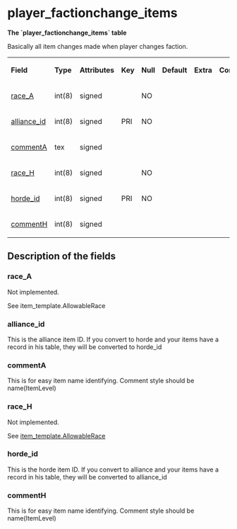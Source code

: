 # player\_factionchange\_items

**The \`player\_factionchange\_items\` table**

Basically all item changes made when player changes faction.

<table>
<colgroup>
<col width="12%" />
<col width="12%" />
<col width="12%" />
<col width="12%" />
<col width="12%" />
<col width="12%" />
<col width="12%" />
<col width="12%" />
</colgroup>
<tbody>
<tr class="odd">
<td><p><strong>Field</strong></p></td>
<td><p><strong>Type</strong></p></td>
<td><p><strong>Attributes</strong></p></td>
<td><p><strong>Key</strong></p></td>
<td><p><strong>Null</strong></p></td>
<td><p><strong>Default</strong></p></td>
<td><p><strong>Extra</strong></p></td>
<td><p><strong>Comment</strong></p></td>
</tr>
<tr class="even">
<td><p><a href="#race_a">race_A</a></p></td>
<td><p>int(8)</p></td>
<td><p>signed</p></td>
<td><p> </p></td>
<td><p>NO</p></td>
<td><p> </p></td>
<td><p> </p></td>
<td><p> </p></td>
</tr>
<tr class="odd">
<td><p><a href="#alliance_id">alliance_id</a></p></td>
<td><p>int(8)</p></td>
<td><p>signed</p></td>
<td><p>PRI</p></td>
<td><p>NO</p></td>
<td><p> </p></td>
<td><p> </p></td>
<td><p> </p></td>
</tr>
<tr class="even">
<td><p><a href="#commenta">commentA</a></p></td>
<td><p>tex</p></td>
<td><p>signed</p></td>
<td><p> </p></td>
<td><p> </p></td>
<td><p> </p></td>
<td><p> </p></td>
<td><p> </p></td>
</tr>
<tr class="odd">
<td><p><a href="#race_h">race_H</a></p></td>
<td><p>int(8)</p></td>
<td><p>signed</p></td>
<td><p> </p></td>
<td><p>NO</p></td>
<td><p> </p></td>
<td><p> </p></td>
<td><p> </p></td>
</tr>
<tr class="even">
<td><p><a href="#horde_id">horde_id</a></p></td>
<td><p>int(8)</p></td>
<td><p>signed</p></td>
<td><p>PRI</p></td>
<td><p>NO</p></td>
<td><p> </p></td>
<td><p> </p></td>
<td><p> </p></td>
</tr>
<tr class="odd">
<td><p><a href="#commenth">commentH</a></p></td>
<td><p>int(8)</p></td>
<td><p>signed</p></td>
<td><p> </p></td>
<td><p> </p></td>
<td><p> </p></td>
<td><p> </p></td>
<td><p> </p></td>
</tr>
</tbody>
</table>

## Description of the fields

### race\_A

Not implemented.

See item\_template.AllowableRace

### alliance\_id

This is the alliance item ID. If you convert to horde and your items have a record in his table, they will be converted to horde\_id

### commentA

This is for easy item name identifying. Comment style should be name(ItemLevel)

### race\_H

Not implemented.

See [item\_template.AllowableRace](item_template.md#allowablerace)

### horde\_id

This is the horde item ID. If you convert to alliance and your items have a record in his table, they will be converted to alliance\_id

### commentH

This is for easy item name identifying. Comment style should be name(ItemLevel)
